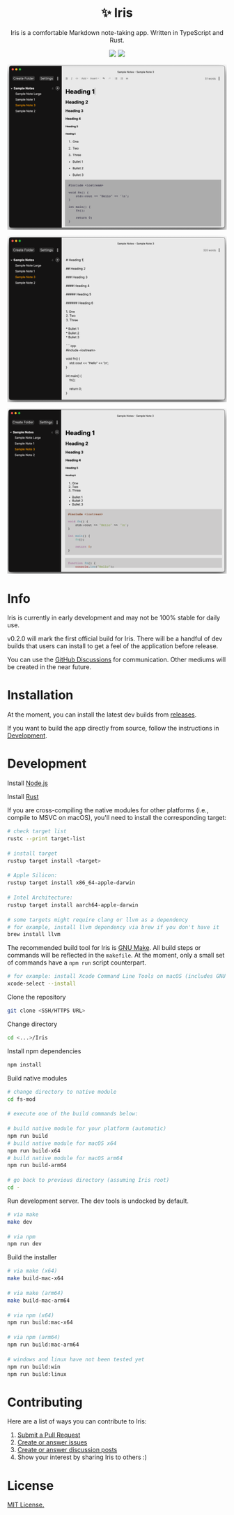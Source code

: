 <h1 align="center">✨ Iris</h1>

<p align="center">Iris is a comfortable Markdown note-taking app. Written in TypeScript and Rust.</p>

<p align="center">
    <img src="https://img.shields.io/github/downloads/alexwkleung/Iris/total"></img>
    <img src="https://img.shields.io/github/package-json/v/alexwkleung/Iris"></img>
</p>

<img align="center" src="./screenshots/v0.2.0-dev-4.3-1.png"></img>

<img align="center" src="./screenshots/v0.2.0-dev-4.3-2.png"></img>

<img align="center" src="./screenshots/v0.2.0-dev-4.3-3.png"></img>

# Info

Iris is currently in early development and may not be 100% stable for daily use.

v0.2.0 will mark the first official build for Iris. There will be a handful of dev builds that users can install to get a feel of the application before release.

You can use the [GitHub Discussions](https://github.com/alexwkleung/Iris/discussions) for communication. Other mediums will be created in the near future.

# Installation

At the moment, you can install the latest dev builds from [releases](https://github.com/alexwkleung/Iris/releases).

If you want to build the app directly from source, follow the instructions in [Development](#development).
 
# Development 

Install [Node.js](https://nodejs.org/en/download)

Install [Rust](https://www.rust-lang.org/tools/install)

If you are cross-compiling the native modules for other platforms (i.e., compile to MSVC on macOS), you'll need to install the corresponding target:

```bash
# check target list
rustc --print target-list

# install target
rustup target install <target>

# Apple Silicon:
rustup target install x86_64-apple-darwin

# Intel Architecture:
rustup target install aarch64-apple-darwin

# some targets might require clang or llvm as a dependency 
# for example, install llvm dependency via brew if you don't have it
brew install llvm
```

The recommended build tool for Iris is [GNU Make](https://www.gnu.org/software/make/). All build steps or commands will be reflected in the `makefile`. At the moment, only a small set of commands have a `npm run` script counterpart.

```bash
# for example: install Xcode Command Line Tools on macOS (includes GNU Make)
xcode-select --install 
```

Clone the repository

```bash 
git clone <SSH/HTTPS URL>
```

Change directory 

```bash
cd <...>/Iris
```

Install npm dependencies

```bash
npm install 
```

Build native modules

```bash
# change directory to native module
cd fs-mod

# execute one of the build commands below:

# build native module for your platform (automatic)
npm run build
# build native module for macOS x64
npm run build-x64
# build native module for macOS arm64
npm run build-arm64

# go back to previous directory (assuming Iris root)
cd -
```

Run development server. The dev tools is undocked by default.

```bash
# via make 
make dev

# via npm
npm run dev
```

Build the installer 

```bash
# via make (x64)
make build-mac-x64

# via make (arm64)
make build-mac-arm64

# via npm (x64)
npm run build:mac-x64

# via npm (arm64)
npm run build:mac-arm64

# windows and linux have not been tested yet
npm run build:win
npm run build:linux
```

# Contributing 

Here are a list of ways you can contribute to Iris:

1. [Submit a Pull Request](https://github.com/alexwkleung/Iris/pulls)
2. [Create or answer issues](https://github.com/alexwkleung/Iris/issues)
3. [Create or answer discussion posts](https://github.com/alexwkleung/Iris/discussions)
4. Show your interest by sharing Iris to others :)

# License 

[MIT License.](https://github.com/alexwkleung/Iris/blob/main/LICENSE)